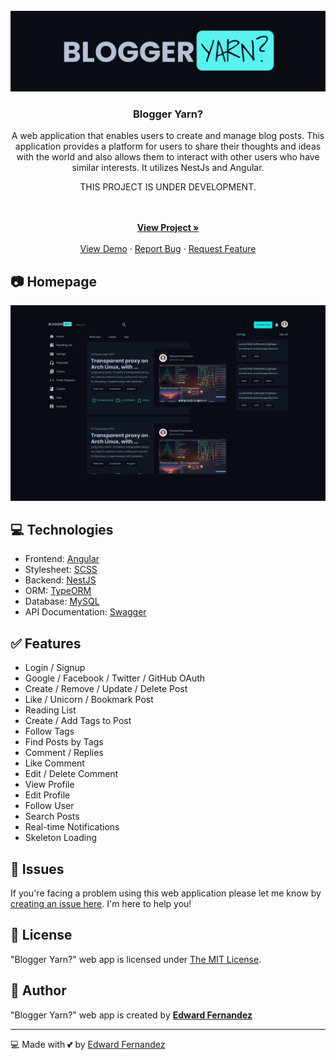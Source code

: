 <div id="top"></div>

<br />
<div align="center">
  <a href="https://github.com/wardvisual/blogger-yarn">
    <img src="./screenshots/blogger-yarn.jpg" alt="Blogger Yarn?">
  </a>

  <h3 align="center">Blogger Yarn?</h3>

  <p align="center"> A web application that enables users to create and manage blog posts. This application provides a platform for users to share their thoughts and ideas with the world and also allows them to interact with other users who have similar interests. It utilizes NestJs and Angular. </p> 
  <p>THIS PROJECT IS UNDER DEVELOPMENT.</p>
    <br />
    <br />
    <a href="https://github.com/wardvisual/blogger-yarn"><strong>View Project »</strong></a>
    <br />    
    <br />
    <a href="https://github.com/wardvisual/blogger-yarn">View Demo</a>
    ·
    <a href="https://github.com/wardvisual/blogger-yarn/issues">Report Bug</a>
    ·
    <a href="https://github.com/wardvisual/blogger-yarn/issues">Request Feature</a>
  
</div>

## 📷 Homepage

![homepage](screenshots/ss-1.jpg)

## 💻 Technologies

- Frontend: [Angular](https://angular.io/)
- Stylesheet: [SCSS](https://sass-lang.com/)
- Backend: [NestJS](https://nestjs.com/)
- ORM: [TypeORM](https://typeorm.io/)
- Database: [MySQL](https://www.mysql.com/)
- API Documentation: [Swagger](https://swagger.io/)

## ✅ Features

- Login / Signup
- Google / Facebook / Twitter / GitHub OAuth
- Create / Remove / Update / Delete Post
- Like / Unicorn / Bookmark Post
- Reading List
- Create / Add Tags to Post
- Follow Tags
- Find Posts by Tags
- Comment / Replies
- Like Comment
- Edit / Delete Comment
- View Profile
- Edit Profile
- Follow User
- Search Posts
- Real-time Notifications
- Skeleton Loading

## 🐛 Issues

If you're facing a problem using this web application please let me know by [creating an issue here](https://github.com/wardvisual/blogger-yarn/issues/new). I'm here to help you!

## 📃 License

"Blogger Yarn?" web app is licensed under [The MIT License](https://opensource.org/licenses/MIT).

## 📝 Author

"Blogger Yarn?" web app is created by **[Edward Fernandez](https://github.com/wardvisual/)**

---

💻 Made with 💕 by [Edward Fernandez](https://wardvisual.me)
